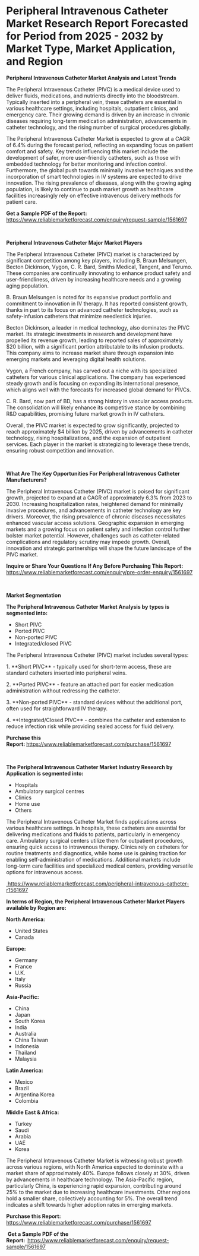 <p><h1>Peripheral Intravenous Catheter Market Research Report Forecasted for Period from 2025 -  2032 by Market Type, Market Application, and Region</h1></p><p><strong>Peripheral Intravenous Catheter Market Analysis and Latest Trends</strong></p>
<p><p>The Peripheral Intravenous Catheter (PIVC) is a medical device used to deliver fluids, medications, and nutrients directly into the bloodstream. Typically inserted into a peripheral vein, these catheters are essential in various healthcare settings, including hospitals, outpatient clinics, and emergency care. Their growing demand is driven by an increase in chronic diseases requiring long-term medication administration, advancements in catheter technology, and the rising number of surgical procedures globally.</p><p>The Peripheral Intravenous Catheter Market is expected to grow at a CAGR of 6.4% during the forecast period, reflecting an expanding focus on patient comfort and safety. Key trends influencing this market include the development of safer, more user-friendly catheters, such as those with embedded technology for better monitoring and infection control. Furthermore, the global push towards minimally invasive techniques and the incorporation of smart technologies in IV systems are expected to drive innovation. The rising prevalence of diseases, along with the growing aging population, is likely to continue to push market growth as healthcare facilities increasingly rely on effective intravenous delivery methods for patient care.</p></p>
<p><strong>Get a Sample PDF of the Report:&nbsp;</strong> <a href="https://www.reliablemarketforecast.com/enquiry/request-sample/1561697?utm_campaign=3089&utm_medium=2&utm_source=Github&utm_content=ia&utm_term=13042025&utm_id=peripheral-intravenous-catheter">https://www.reliablemarketforecast.com/enquiry/request-sample/1561697</a></p>
<p>&nbsp;</p>
<p><strong>Peripheral Intravenous Catheter Major Market Players</strong></p>
<p><p>The Peripheral Intravenous Catheter (PIVC) market is characterized by significant competition among key players, including B. Braun Melsungen, Becton Dickinson, Vygon, C. R. Bard, Smiths Medical, Tangent, and Terumo. These companies are continually innovating to enhance product safety and user-friendliness, driven by increasing healthcare needs and a growing aging population.</p><p>B. Braun Melsungen is noted for its expansive product portfolio and commitment to innovation in IV therapy. It has reported consistent growth, thanks in part to its focus on advanced catheter technologies, such as safety-infusion catheters that minimize needlestick injuries. </p><p>Becton Dickinson, a leader in medical technology, also dominates the PIVC market. Its strategic investments in research and development have propelled its revenue growth, leading to reported sales of approximately $20 billion, with a significant portion attributable to its infusion products. This company aims to increase market share through expansion into emerging markets and leveraging digital health solutions.</p><p>Vygon, a French company, has carved out a niche with its specialized catheters for various clinical applications. The company has experienced steady growth and is focusing on expanding its international presence, which aligns well with the forecasts for increased global demand for PIVCs.</p><p>C. R. Bard, now part of BD, has a strong history in vascular access products. The consolidation will likely enhance its competitive stance by combining R&D capabilities, promising future market growth in IV catheters.</p><p>Overall, the PIVC market is expected to grow significantly, projected to reach approximately $4 billion by 2025, driven by advancements in catheter technology, rising hospitalizations, and the expansion of outpatient services. Each player in the market is strategizing to leverage these trends, ensuring robust competition and innovation.</p></p>
<p>&nbsp;</p>
<p><strong>What Are The Key Opportunities For Peripheral Intravenous Catheter Manufacturers?</strong></p>
<p><p>The Peripheral Intravenous Catheter (PIVC) market is poised for significant growth, projected to expand at a CAGR of approximately 6.3% from 2023 to 2030. Increasing hospitalization rates, heightened demand for minimally invasive procedures, and advancements in catheter technology are key drivers. Moreover, the rising prevalence of chronic diseases necessitates enhanced vascular access solutions. Geographic expansion in emerging markets and a growing focus on patient safety and infection control further bolster market potential. However, challenges such as catheter-related complications and regulatory scrutiny may impede growth. Overall, innovation and strategic partnerships will shape the future landscape of the PIVC market.</p></p>
<p><strong>Inquire or Share Your Questions If Any Before Purchasing This Report:</strong> <a href="https://www.reliablemarketforecast.com/enquiry/pre-order-enquiry/1561697?utm_campaign=3089&utm_medium=2&utm_source=Github&utm_content=ia&utm_term=13042025&utm_id=peripheral-intravenous-catheter">https://www.reliablemarketforecast.com/enquiry/pre-order-enquiry/1561697</a></p>
<p>&nbsp;</p>
<p><strong>Market Segmentation</strong></p>
<p><strong>The Peripheral Intravenous Catheter Market Analysis by types is segmented into:</strong></p>
<p><ul><li>Short PIVC</li><li>Ported PIVC</li><li>Non-ported PIVC</li><li>Integrated/closed PIVC</li></ul></p>
<p><p>The Peripheral Intravenous Catheter (PIVC) market includes several types: </p><p>1. **Short PIVC** - typically used for short-term access, these are standard catheters inserted into peripheral veins.</p><p>2. **Ported PIVC** - feature an attached port for easier medication administration without redressing the catheter.</p><p>3. **Non-ported PIVC** - standard devices without the additional port, often used for straightforward IV therapy. </p><p>4. **Integrated/Closed PIVC** - combines the catheter and extension to reduce infection risk while providing sealed access for fluid delivery.</p></p>
<p><strong>Purchase this Report:&nbsp;</strong><a href="https://www.reliablemarketforecast.com/purchase/1561697?utm_campaign=3089&utm_medium=2&utm_source=Github&utm_content=ia&utm_term=13042025&utm_id=peripheral-intravenous-catheter">https://www.reliablemarketforecast.com/purchase/1561697</a></p>
<p>&nbsp;</p>
<p><strong>The Peripheral Intravenous Catheter Market Industry Research by Application is segmented into:</strong></p>
<p><ul><li>Hospitals</li><li>Ambulatory surgical centres</li><li>Clinics</li><li>Home use</li><li>Others</li></ul></p>
<p><p>The Peripheral Intravenous Catheter Market finds applications across various healthcare settings. In hospitals, these catheters are essential for delivering medications and fluids to patients, particularly in emergency care. Ambulatory surgical centers utilize them for outpatient procedures, ensuring quick access to intravenous therapy. Clinics rely on catheters for routine treatments and diagnostics, while home use is gaining traction for enabling self-administration of medications. Additional markets include long-term care facilities and specialized medical centers, providing versatile options for intravenous access.</p></p>
<p><a href="https://www.reliablemarketforecast.com/peripheral-intravenous-catheter-r1561697?utm_campaign=3089&utm_medium=2&utm_source=Github&utm_content=ia&utm_term=13042025&utm_id=peripheral-intravenous-catheter">&nbsp;https://www.reliablemarketforecast.com/peripheral-intravenous-catheter-r1561697</a></p>
<p><strong>In terms of Region, the Peripheral Intravenous Catheter Market Players available by Region are:</strong></p>
<p>
    <p> <strong> North America: </strong>
        <ul>
            <li>United States</li>
            <li>Canada</li>
        </ul>
        </p> 
    <p> <strong> Europe: </strong>
        <ul>
            <li>Germany</li>
            <li>France</li>
            <li>U.K.</li>
            <li>Italy</li>
            <li>Russia</li>
        </ul>
        </p> 
    <p> <strong> Asia-Pacific: </strong>
        <ul>
            <li>China</li>
            <li>Japan</li>
            <li>South Korea</li>
            <li>India</li>
            <li>Australia</li>
            <li>China Taiwan</li>
            <li>Indonesia</li>
            <li>Thailand</li>
            <li>Malaysia</li>
        </ul>
        </p> 
    <p> <strong> Latin America: </strong>
        <ul>
            <li>Mexico</li>
            <li>Brazil</li>
            <li>Argentina Korea</li>
            <li>Colombia</li>
        </ul>
        </p> 
    <p> <strong> Middle East & Africa: </strong>
        <ul>
            <li>Turkey</li>
            <li>Saudi</li>
            <li>Arabia</li>
            <li>UAE</li>
            <li>Korea</li>
        </ul>
    </p>
    </p>
<p><p>The Peripheral Intravenous Catheter Market is witnessing robust growth across various regions, with North America expected to dominate with a market share of approximately 40%. Europe follows closely at 30%, driven by advancements in healthcare technology. The Asia-Pacific region, particularly China, is experiencing rapid expansion, contributing around 25% to the market due to increasing healthcare investments. Other regions hold a smaller share, collectively accounting for 5%. The overall trend indicates a shift towards higher adoption rates in emerging markets.</p></p>
<p><strong>Purchase this Report: </strong><a href="https://www.reliablemarketforecast.com/purchase/1561697?utm_campaign=3089&utm_medium=2&utm_source=Github&utm_content=ia&utm_term=13042025&utm_id=peripheral-intravenous-catheter">https://www.reliablemarketforecast.com/purchase/1561697</a></p>
<p>&nbsp;<strong>Get a Sample PDF of the Report:&nbsp;&nbsp;</strong><a href="https://www.reliablemarketforecast.com/enquiry/request-sample/1561697?utm_campaign=3089&utm_medium=2&utm_source=Github&utm_content=ia&utm_term=13042025&utm_id=peripheral-intravenous-catheter">https://www.reliablemarketforecast.com/enquiry/request-sample/1561697</a></p>
<p><strong></strong></p>
<p><p></p><p></p><p></p></p>